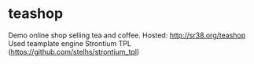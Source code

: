 # teashop
Demo online shop selling tea and coffee.
Hosted: http://sr38.org/teashop
Used teamplate engine Strontium TPL (https://github.com/stelhs/strontium_tpl)
